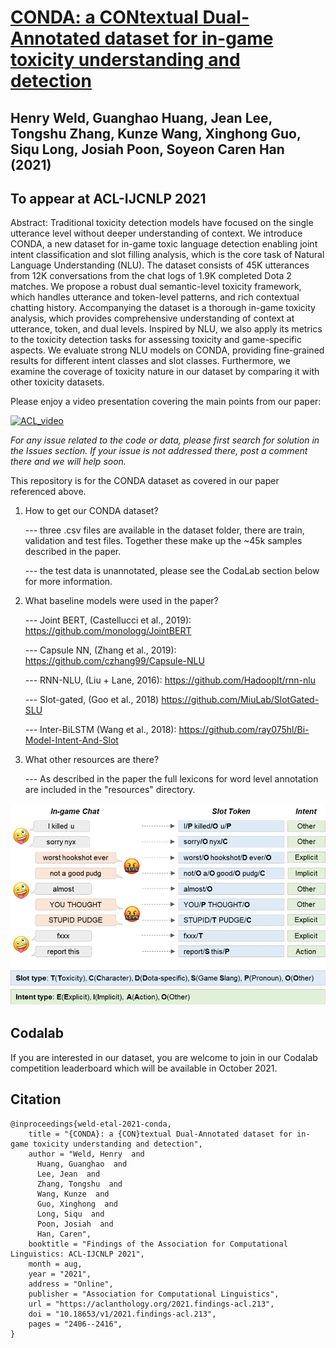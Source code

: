 # [CONDA: a CONtextual Dual-Annotated dataset for in-game toxicity understanding and detection](https://arxiv.org/abs/2106.06213)

## Henry Weld, Guanghao Huang, Jean Lee, Tongshu Zhang, Kunze Wang, Xinghong Guo, Siqu Long, Josiah Poon, Soyeon Caren Han (2021)

## To appear at ACL-IJCNLP 2021

Abstract: Traditional toxicity detection models have focused on the single utterance level without deeper understanding of context. We introduce CONDA, a new dataset for in-game toxic language detection enabling joint intent classification and slot filling analysis, which is the core task of Natural Language Understanding (NLU). The dataset consists of 45K utterances from 12K conversations from the chat logs of 1.9K completed Dota 2 matches. We propose a robust dual semantic-level toxicity framework, which handles utterance and token-level patterns, and rich contextual chatting history. Accompanying the dataset is a thorough in-game toxicity analysis, which provides comprehensive understanding of context at utterance, token, and dual levels. Inspired by NLU, we also apply its metrics to the toxicity detection tasks for assessing toxicity and game-specific aspects. We evaluate strong NLU models on CONDA, providing fine-grained results for different intent classes and slot classes. Furthermore, we examine the coverage of toxicity nature in our dataset by comparing it with other toxicity datasets.

Please enjoy a video presentation covering the main points from our paper:

<p align="centre">

[![ACL_video](https://img.youtube.com/vi/qRCPSSUuf18/0.jpg)](https://www.youtube.com/watch?v=qRCPSSUuf18)
      
</p>      

_For any issue related to the code or data, please first search for solution in the Issues section. If your issue is not addressed there, post a comment there and we will help soon._

This repository is for the CONDA dataset as covered in our paper referenced above. 

1. How to get our CONDA dataset?

      --- three .csv files are available in the dataset folder, there are train, validation and test files. Together these make up the ~45k samples described in the paper. 
      
      --- the test data is unannotated, please see the CodaLab section below for more information.
      
2. What baseline models were used in the paper?

      --- Joint BERT, (Castellucci et al., 2019): https://github.com/monologg/JointBERT
      
      --- Capsule NN, (Zhang et al., 2019): https://github.com/czhang99/Capsule-NLU
      
      --- RNN-NLU, (Liu + Lane, 2016): https://github.com/HadoopIt/rnn-nlu
      
      --- Slot-gated, (Goo et al., 2018) https://github.com/MiuLab/SlotGated-SLU
      
      --- Inter-BiLSTM (Wang et al., 2018): https://github.com/ray075hl/Bi-Model-Intent-And-Slot
      
3. What other resources are there?

      --- As described in the paper the full lexicons for word level annotation are included in the "resources" directory.

<p align="center">
  <img width="600" src="/resources/figure1_ingame.png">
</p>

## Codalab

If you are interested in our dataset, you are welcome to join in our Codalab competition leaderboard which will be available in October 2021.

## Citation

```
@inproceedings{weld-etal-2021-conda,
    title = "{CONDA}: a {CON}textual Dual-Annotated dataset for in-game toxicity understanding and detection",
    author = "Weld, Henry  and
      Huang, Guanghao  and
      Lee, Jean  and
      Zhang, Tongshu  and
      Wang, Kunze  and
      Guo, Xinghong  and
      Long, Siqu  and
      Poon, Josiah  and
      Han, Caren",
    booktitle = "Findings of the Association for Computational Linguistics: ACL-IJCNLP 2021",
    month = aug,
    year = "2021",
    address = "Online",
    publisher = "Association for Computational Linguistics",
    url = "https://aclanthology.org/2021.findings-acl.213",
    doi = "10.18653/v1/2021.findings-acl.213",
    pages = "2406--2416",
}
```
